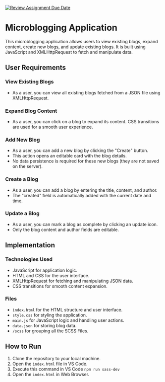 [![Review Assignment Due Date](https://classroom.github.com/assets/deadline-readme-button-24ddc0f5d75046c5622901739e7c5dd533143b0c8e959d652212380cedb1ea36.svg)](https://classroom.github.com/a/MqXF68Ca)

# Microblogging Application

This microblogging application allows users to view existing blogs, expand content, create new blogs, and update existing blogs. It is built using JavaScript and XMLHttpRequest to fetch and manipulate data.

## User Requirements

### View Existing Blogs
- As a user, you can view all existing blogs fetched from a JSON file using XMLHttpRequest.

### Expand Blog Content
- As a user, you can click on a blog to expand its content. CSS transitions are used for a smooth user experience.

### Add New Blog
- As a user, you can add a new blog by clicking the "Create" button.
- This action opens an editable card with the blog details.
- No data persistence is required for these new blogs (they are not saved on the server).

### Create a Blog
- As a user, you can add a blog by entering the title, content, and author.
- The "created" field is automatically added with the current date and time.

### Update a Blog
- As a user, you can mark a blog as complete by clicking an update icon.
- Only the blog content and author fields are editable.

## Implementation

### Technologies Used
- JavaScript for application logic.
- HTML and CSS for the user interface.
- XMLHttpRequest for fetching and manipulating JSON data.
- CSS transitions for smooth content expansion.

### Files
- `index.html` for the HTML structure and user interface.
- `style.css` for styling the application.
- `main.js` for JavaScript logic and handling user actions.
- `data.json` for storing blog data.
- `/scss` for grouping all the SCSS Files.

## How to Run

1. Clone the repository to your local machine.
2. Open the `index.html` file in VS Code.
3. Execute this command in VS Code `npm run sass-dev`
4. Open the `index.html` in Web Browser.



